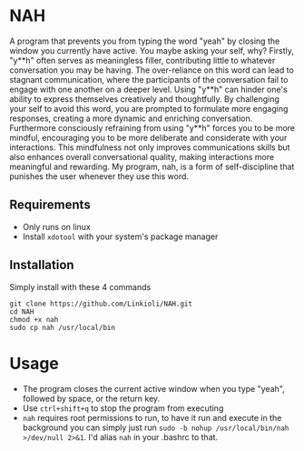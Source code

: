 # NAH

A program that prevents you from typing the word "yeah" by closing the window you currently have active. You maybe asking your self, why? Firstly, "y\*\*h" often serves as meaningless filler, contributing little to whatever conversation you may be having. The over-reliance on this word can lead to stagnant communication, where the participants of the conversation fail to engage with one another on a deeper level. Using "y\*\*h" can hinder one's ability to express themselves creatively and thoughtfully. By challenging your self to avoid this word, you are prompted to formulate more engaging responses, creating a more dynamic and enriching conversation. Furthermore consciously refraining from using "y\*\*h" forces you to be more mindful, encouraging you to be more deliberate and considerate with your interactions. This mindfulness not only improves communications skills but also enhances overall conversational quality, making interactions more meaningful and rewarding. My program, nah, is a form of self-discipline that punishes the user whenever they use this word.

## Requirements
- Only runs on linux
- Install `xdotool` with your system's package manager

## Installation
Simply install with these 4 commands
```
git clone https://github.com/Linkioli/NAH.git
cd NAH
chmod +x nah
sudo cp nah /usr/local/bin
```

# Usage
- The program closes the current active window when you type "yeah", followed by space, or the return key.
- Use `ctrl+shift+q` to stop the program from executing
- `nah` requires root permissions to run, to have it run and execute in the background you can simply just run `sudo -b nohup /usr/local/bin/nah >/dev/null 2>&1`. I'd alias `nah` in your .bashrc to that.
